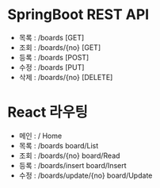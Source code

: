 # SpringBoot REST API
- 목록 : /boards                [GET]
- 조회 : /boards/{no}           [GET]
- 등록 : /boards                [POST]
- 수정 : /boards                [PUT]
- 삭제 : /boards/{no}           [DELETE]

# React 라우팅      
- 메인 : /                      Home
- 목록 : /boards                board/List
- 조회 : /boards/{no}           board/Read
- 등록 : /boards/insert         board/Insert
- 수정 : /boards/update/{no}    board/Update
